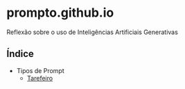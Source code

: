 # prompto.github.io
Reflexão sobre o uso de Inteligências Artificiais Generativas
## Índice
- Tipos de Prompt
  - [Tarefeiro](tipos-de-prompt/tarefeiro.md)
